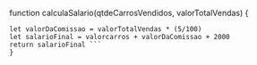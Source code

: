 function calculaSalario(qtdeCarrosVendidos, valorTotalVendas) {
``` let valorDosCarros = qtdeCarrosVendidos * 100
let valorDaComissao = valorTotalVendas * (5/100)
let salarioFinal = valorcarros + valorDaComissao + 2000
return salarioFinal ```
}